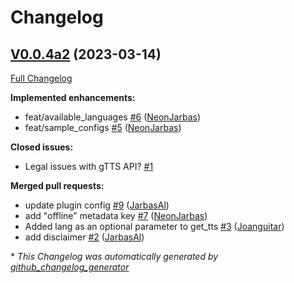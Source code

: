 # Changelog

## [V0.0.4a2](https://github.com/OpenVoiceOS/ovos-tts-plugin-google-tx/tree/V0.0.4a2) (2023-03-14)

[Full Changelog](https://github.com/OpenVoiceOS/ovos-tts-plugin-google-tx/compare/e41bcfeb8a1ddf2c409d256542faca0896ca2d24...V0.0.4a2)

**Implemented enhancements:**

- feat/available\_languages [\#6](https://github.com/OpenVoiceOS/ovos-tts-plugin-google-tx/pull/6) ([NeonJarbas](https://github.com/NeonJarbas))
- feat/sample\_configs [\#5](https://github.com/OpenVoiceOS/ovos-tts-plugin-google-tx/pull/5) ([NeonJarbas](https://github.com/NeonJarbas))

**Closed issues:**

- Legal issues with gTTS API? [\#1](https://github.com/OpenVoiceOS/ovos-tts-plugin-google-tx/issues/1)

**Merged pull requests:**

- update plugin config [\#9](https://github.com/OpenVoiceOS/ovos-tts-plugin-google-tx/pull/9) ([JarbasAl](https://github.com/JarbasAl))
- add "offline" metadata key [\#7](https://github.com/OpenVoiceOS/ovos-tts-plugin-google-tx/pull/7) ([NeonJarbas](https://github.com/NeonJarbas))
- Added lang as an optional parameter to get\_tts [\#3](https://github.com/OpenVoiceOS/ovos-tts-plugin-google-tx/pull/3) ([Joanguitar](https://github.com/Joanguitar))
- add disclaimer [\#2](https://github.com/OpenVoiceOS/ovos-tts-plugin-google-tx/pull/2) ([JarbasAl](https://github.com/JarbasAl))



\* *This Changelog was automatically generated by [github_changelog_generator](https://github.com/github-changelog-generator/github-changelog-generator)*
